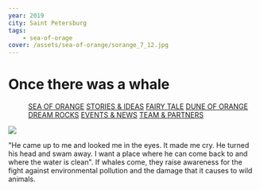 ```yaml
---
year: 2019
city: Saint Petersburg
tags:
    - sea-of-orage
cover: /assets/sea-of-orange/sorange_7_12.jpg
---
```


# Once there was a whale

<Menu>
<a href="/sea-of-orange">SEA OF ORANGE</a>
<a href="/sea-of-orange/stories-and-ideas">STORIES & IDEAS</a>
<a href="/sea-of-orange/fairytale">FAIRY TALE</a>
<a href="/sea-of-orange/dune-of-orange">DUNE OF ORANGE</a>
<a href="/sea-of-orange/dreamrocks">DREAM ROCKS</a>
<a href="/sea-of-orange/events-and-news">EVENTS & NEWS</a>
<a href="/sea-of-orange/team-and-partners">TEAM & PARTNERS</a>
</Menu>

![](/assets/sea-of-orange/sorange_7_12.jpg)

"He came up to me and looked me in the eyes. It made me cry. He turned his head and swam away. I want a place where he can come back to and where the water is clean". If whales come, they raise awareness for the fight against environmental pollution and the damage that it causes to wild animals.
